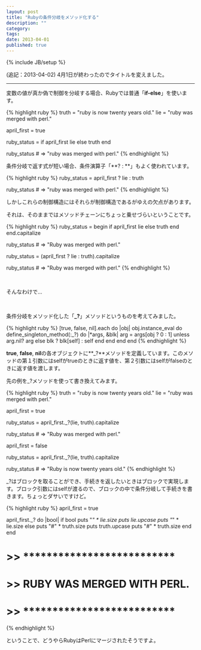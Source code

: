 ```yaml
---
layout: post
title: "Rubyの条件分岐をメソッド化する"
description: ""
category: 
tags: 
date: 2013-04-01
published: true
---
```

{% include JB/setup %}

(追記：2013-04-02) 4月1日が終わったのでタイトルを変えました。

---

変数の値が真か偽で制御を分岐する場合、Rubyでは普通「**if-else**」を使います。

{% highlight ruby %}
truth = "ruby is now twenty years old."
lie = "ruby was merged with perl."

april_first = true

ruby_status =
  if april_first
    lie
  else
    truth
  end

ruby_status # => "ruby was merged with perl."
{% endhighlight %}


条件分岐で返す式が短い場合、条件演算子「**? : **」もよく使われています。

{% highlight ruby %}
ruby_status = april_first ? lie : truth

ruby_status # => "ruby was merged with perl."
{% endhighlight %}


しかしこれらの制御構造にはそれらが制御構造であるがゆえの欠点があります。

それは、そのままではメソッドチェーンにちょっと乗せづらいということです。

{% highlight ruby %}
ruby_status = begin
  if april_first
    lie
  else
    truth
  end
end.capitalize

ruby_status # => "Ruby was merged with perl."

ruby_status = (april_first ? lie : truth).capitalize

ruby_status # => "Ruby was merged with perl."
{% endhighlight %}

<br />

そんなわけで...

<br />

条件分岐をメソッド化した「**_?**」メソッドというものを考えてみました。

{% highlight ruby %}
[true, false, nil].each do |obj|
  obj.instance_eval do
    define_singleton_method(:_?) do |*args, &blk|
      arg = args[obj ? 0 : 1]
      unless arg.nil?
        arg
      else
        blk ? blk[self] : self
      end
    end
  end
end
{% endhighlight %}

**true**, **false**, **nil**の各オブジェクトに**_?**メソッドを定義しています。このメソッドの第１引数にはselfがtrueのときに返す値を、第２引数にはselfがfalseのときに返す値を渡します。

先の例を_?メソッドを使って書き換えてみます。

{% highlight ruby %}
truth = "ruby is now twenty years old."
lie = "ruby was merged with perl."

april_first = true

ruby_status = april_first._?(lie, truth).capitalize

ruby_status # => "Ruby was merged with perl."

april_first = false

ruby_status = april_first._?(lie, truth).capitalize

ruby_status # => "Ruby is now twenty years old."
{% endhighlight %}



_?はブロックを取ることができ、手続きを返したいときはブロックで実現します。ブロック引数にはselfが渡るので、ブロックの中で条件分岐して手続きを書きます。ちょっとダサいですけど。

{% highlight ruby %}
april_first = true

april_first._? do |bool|
  if bool
    puts "*" * lie.size
    puts lie.upcase
    puts "*" * lie.size
  else
    puts "#" * truth.size
    puts truth.upcase
    puts "#" * truth.size
  end
end

# >> **************************
# >> RUBY WAS MERGED WITH PERL.
# >> **************************
{% endhighlight %}

ということで、どうやらRubyはPerlにマージされたそうですよ。



